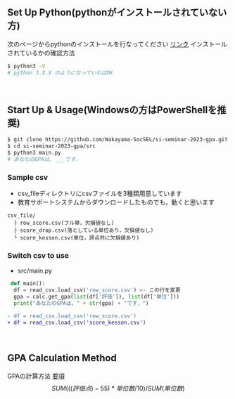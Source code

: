 ## Set Up Python(pythonがインストールされていない方)
次のページからpythonのインストールを行なってください [リンク](https://www.javadrive.jp/python/install/index1.html)
インストールされているかの確認方法
```sh
$ python3 -V
# python 3.X.X のようになっていればOK
```

<br>

## Start Up & Usage(Windowsの方はPowerShellを推奨)
```sh
$ git clone https://github.com/Wakayama-SocSEL/si-seminar-2023-gpa.git
$ cd si-seminar-2023-gpa/src
$ python3 main.py
# あなたのGPAは, ___です．
```
### Sample csv
- csv_fileディレクトリにcsvファイルを3種類用意しています
- 教育サポートシステムからダウンロードしたものでも，動くと思います

```
csv_file/
  ├ row_score.csv(フル単，欠損値なし)
  ├ score_drop.csv(落としている単位あり，欠損値なし)
  └ score_kesson.csv(単位，評点共に欠損値あり)
```

### Switch csv to use
- src/main.py
``` py diff
 def main():
  df = read_csv.load_csv('row_score.csv') <- この行を変更
  gpa = calc.get_gpa(list(df['評価']), list(df['単位']))
  print("あなたのGPAは，" + str(gpa) + "です．")
```

```diff
- df = read_csv.load_csv('row_score.csv')
+ df = read_csv.load_csv('score_kesson.csv')
```

<br>

## GPA Calculation Method
GPAの計算方法 [要項](https://www.wakayama-u.ac.jp/_files/00172820/GPA2016.pdf)
$$SUM(((評価点)-55)*単位数/10) / SUM(単位数)$$